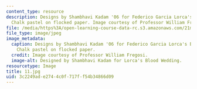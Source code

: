 ```yaml
---
content_type: resource
description: Designs by Shambhavi Kadam '06 for Federico Garcia Lorca's BLOOD WEDDING.
  Chalk pastel on flocked paper. Image courtesy of Professor William Fregosi.
file: /media/https%3A/open-learning-course-data-rc.s3.amazonaws.com/21m-734-design-for-the-theater-scenery-spring-2005/3c2249ade2744c0f717ff54b34866d09_11.jpg
file_type: image/jpeg
image_metadata:
  caption: Designs by Shambhavi Kadam '06 for Federico Garcia Lorca's BLOOD WEDDING.
    Chalk pastel on flocked paper.
  credit: Image courtesy of Professor William Fregosi.
  image-alt: Designed by Shambhavi Kadam for Lorca's Blood Wedding.
resourcetype: Image
title: 11.jpg
uid: 3c2249ad-e274-4c0f-717f-f54b34866d09
---
```

